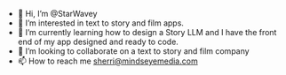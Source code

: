 - 👋 Hi, I’m @StarWavey
- 👀 I’m interested in text to story and film apps.
- 🌱 I’m currently learning how to design a Story LLM and I have the front end of my app designed and ready to code.
- 💞️ I’m looking to collaborate on a text to story and film company
- 📫 How to reach me sherri@mindseyemedia.com

<!---
StarWavey/StarWavey is a ✨ special ✨ repository because its `README.md` (this file) appears on your GitHub profile.
You can click the Preview link to take a look at your changes.
--->
